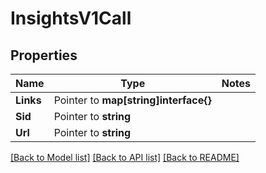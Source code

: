 # InsightsV1Call

## Properties
Name | Type | Notes
------------ | ------------- | -------------
**Links** | Pointer to **map[string]interface{}** | 
**Sid** | Pointer to **string** | 
**Url** | Pointer to **string** | 

[[Back to Model list]](../README.md#documentation-for-models) [[Back to API list]](../README.md#documentation-for-api-endpoints) [[Back to README]](../README.md)


